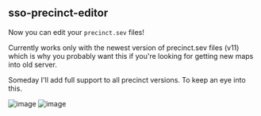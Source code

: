 ## sso-precinct-editor

Now you can edit your `precinct.sev` files!

Currently works only with the newest version of precinct.sev files (v11) which is why you probably want this if you're looking for getting new maps into old server.

Someday I'll add full support to all precinct versions. To keep an eye into this.

![image](https://github.com/user-attachments/assets/592e685c-4c13-461e-b530-af097e333730)
![image](https://github.com/user-attachments/assets/e4e4a5ac-ac19-4ffc-9779-0c2f2074a113)
